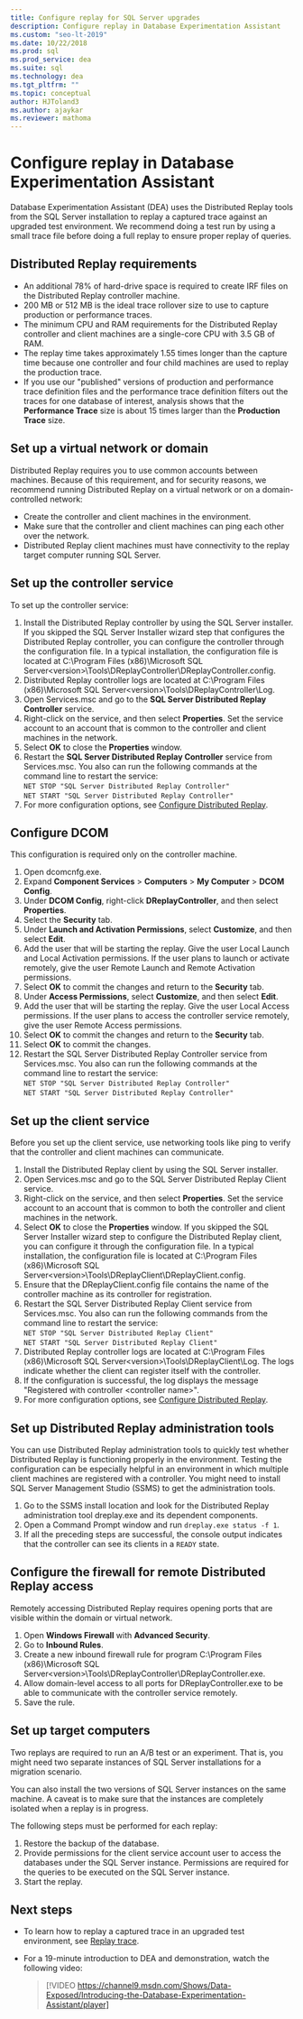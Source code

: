 ```yaml
---
title: Configure replay for SQL Server upgrades
description: Configure replay in Database Experimentation Assistant
ms.custom: "seo-lt-2019"
ms.date: 10/22/2018
ms.prod: sql
ms.prod_service: dea
ms.suite: sql
ms.technology: dea
ms.tgt_pltfrm: ""
ms.topic: conceptual
author: HJToland3
ms.author: ajaykar
ms.reviewer: mathoma
---
```


# Configure replay in Database Experimentation Assistant

Database Experimentation Assistant (DEA) uses the Distributed Replay tools from the SQL Server installation to replay a captured trace against an upgraded test environment. We recommend doing a test run by using a small trace file before doing a full replay to ensure proper replay of queries.

## Distributed Replay requirements

- An additional 78% of hard-drive space is required to create IRF files on the Distributed Replay controller machine.
- 200 MB or 512 MB is the ideal trace rollover size to use to capture production or performance traces.   
- The minimum CPU and RAM requirements for the Distributed Replay controller and client machines are a single-core CPU with 3.5 GB of RAM.
- The replay time takes approximately 1.55 times longer than the capture time because one controller and four child machines are used to replay the production trace.
- If you use our "published" versions of production and performance trace definition files and the performance trace definition filters out the traces for one database of interest, analysis shows that the **Performance Trace** size is about 15 times larger than the **Production Trace** size.

## Set up a virtual network or domain

Distributed Replay requires you to use common accounts between machines. Because of this requirement, and for security reasons, we recommend running Distributed Replay on a virtual network or on a domain-controlled network:

- Create the controller and client machines in the environment.
- Make sure that the controller and client machines can ping each other over the network.
- Distributed Replay client machines must have connectivity to the replay target computer running SQL Server.

## Set up the controller service

To set up the controller service:

1. Install the Distributed Replay controller by using the SQL Server installer. If you skipped the SQL Server Installer wizard step that configures the Distributed Replay controller, you can configure the controller through the configuration file. In a typical installation, the configuration file is located at C:\Program Files (x86)\Microsoft SQL Server\<version\>\Tools\DReplayController\DReplayController.config.
1. Distributed Replay controller logs are located at C:\Program Files (x86)\Microsoft SQL Server\<version\>\Tools\DReplayController\Log.
1. Open Services.msc and go to the **SQL Server Distributed Replay Controller** service.
1. Right-click on the service, and then select **Properties**. Set the service account to an account that is common to the controller and client machines in the network.
1. Select **OK** to close the **Properties** window.
1. Restart the **SQL Server Distributed Replay Controller** service from Services.msc. You also can run the following commands at the command line to restart the service:<br/>
   `NET STOP "SQL Server Distributed Replay Controller"`<br/>
   `NET START "SQL Server Distributed Replay Controller"`
1. For more configuration options, see [Configure Distributed Replay](https://docs.microsoft.com/sql/tools/distributed-replay/configure-distributed-replay).

## Configure DCOM

This configuration is required only on the controller machine.

1. Open dcomcnfg.exe.
1. Expand **Component Services** > **Computers** > **My Computer** > **DCOM Config**.
1. Under **DCOM Config**, right-click **DReplayController**, and then select **Properties**.
1. Select the **Security** tab.
1. Under **Launch and Activation Permissions**, select **Customize**, and then select **Edit**.
1. Add the user that will be starting the replay. Give the user Local Launch and Local Activation permissions. If the user plans to launch or activate remotely, give the user Remote Launch and Remote Activation permissions.
1. Select **OK** to commit the changes and return to the **Security** tab.
1. Under **Access Permissions**, select **Customize**, and then select **Edit**.
1. Add the user that will be starting the replay. Give the user Local Access permissions. If the user plans to access the controller service remotely, give the user Remote Access permissions.
1. Select **OK** to commit the changes and return to the **Security** tab.
1. Select **OK** to commit the changes.
1. Restart the SQL Server Distributed Replay Controller service from Services.msc. You also can run the following commands at the command line to restart the service:<br/>
   `NET STOP "SQL Server Distributed Replay Controller"`<br/>
   `NET START "SQL Server Distributed Replay Controller"`

## Set up the client service

Before you set up the client service, use networking tools like ping to verify that the controller and client machines can communicate.

1. Install the Distributed Replay client by using the SQL Server installer.
1. Open Services.msc and go to the SQL Server Distributed Replay Client service.
1. Right-click on the service, and then select **Properties**. Set the service account to an account that is common to both the controller and client machines in the network.
1. Select **OK** to close the **Properties** window. If you skipped the SQL Server Installer wizard step to configure the Distributed Replay client, you can configure it through the configuration file. In a typical installation, the configuration file is located at C:\Program Files (x86)\Microsoft SQL Server\<version\>\Tools\DReplayClient\DReplayClient.config.
1. Ensure that the DReplayClient.config file contains the name of the controller machine as its controller for registration.
1.  Restart the SQL Server Distributed Replay Client service from Services.msc. You also can run the following commands from the command line to restart the service:<br/>
    `NET STOP "SQL Server Distributed Replay Client"`<br/>
    `NET START "SQL Server Distributed Replay Client"`
1. Distributed Replay controller logs are located at C:\Program Files (x86)\Microsoft SQL Server\<version\>\Tools\DReplayClient\Log. The logs indicate whether the client can register itself with the controller.
1. If the configuration is successful, the log displays the message "Registered with controller <controller name\>".
1. For more configuration options, see [Configure Distributed Replay](https://docs.microsoft.com/sql/tools/distributed-replay/configure-distributed-replay).

## Set up Distributed Replay administration tools

You can use Distributed Replay administration tools to quickly test whether Distributed Replay is functioning properly in the environment. Testing the configuration can be especially helpful in an environment in which multiple client machines are registered with a controller. You might need to install SQL Server Management Studio (SSMS) to get the administration tools.

1. Go to the SSMS install location and look for the Distributed Replay administration tool dreplay.exe and its dependent components.
1. Open a Command Prompt window and run `dreplay.exe status -f 1`.
1. If all the preceding steps are successful, the console output indicates that the controller can see its clients in a `READY` state.

## Configure the firewall for remote Distributed Replay access

Remotely accessing Distributed Replay requires opening ports that are visible within the domain or virtual network.

1. Open **Windows Firewall** with **Advanced Security**.
1. Go to **Inbound Rules**.
1. Create a new inbound firewall rule for program C:\Program Files (x86)\Microsoft SQL Server\<version\>\Tools\DReplayController\DReplayController.exe.
1. Allow domain-level access to all ports for DReplayController.exe to be able to communicate with the controller service remotely.
1. Save the rule.

## Set up target computers

Two replays are required to run an A/B test or an experiment. That is, you might need two separate instances of SQL Server installations for a migration scenario. 

You can also install the two versions of SQL Server instances on the same machine. A caveat is to make sure that the instances are completely isolated when a replay is in progress.

The following steps must be performed for each replay:

1. Restore the backup of the database.
1. Provide permissions for the client service account user to access the databases under the SQL Server instance. Permissions are required for the queries to be executed on the SQL Server instance.
1. Start the replay.

## Next steps

- To learn how to replay a captured trace in an upgraded test environment, see [Replay trace](database-experimentation-assistant-replay-trace.md).

- For a 19-minute introduction to DEA and demonstration, watch the following video:

  > [!VIDEO https://channel9.msdn.com/Shows/Data-Exposed/Introducing-the-Database-Experimentation-Assistant/player]
